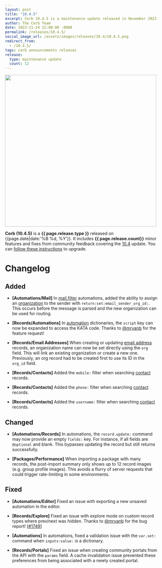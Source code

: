 ```yaml
---
layout: post
title: "10.4.5"
excerpt: Cerb 10.4.5 is a maintenance update released in November 2023 with 12 improvements from community feedback.
author: The Cerb Team
date: 2023-11-24 12:00:00 -0800
permalink: /releases/10.4.5/
social_image_url: /assets/images/releases/10.4/10.4.5.png
redirect_from:
  - /10.4.5/
tags: cerb announcements releases
release:
  type: maintenance update
  count: 12
---
```


<div class="cerb-screenshot">
<img src="{{page.social_image_url}}" class="screenshot" width="500">
</div>

**Cerb (10.4.5)** is a **{{ page.release.type }}** released on {{page.date|date:'%B %d, %Y'}}. It includes **{{ page.release.count}}** minor features and fixes from community feedback covering the [10.4](/releases/10.4/) update.  You can [follow these instructions](/docs/upgrading/) to upgrade.

# Changelog

## Added

* **[Automations/Mail]** In [mail.filter](/docs/automations/events/mail.filter/) automations, added the ability to assign an [organization](/docs/records/types/org/) to the sender with `return:set:email_sender_org_id:`. This occurs before the message is parsed and the new organization can be used for routing.

* **[Records/Automations]** In [automation](/docs/records/types/automation/) dictionaries, the `script` key can now be expanded to access the KATA code. Thanks to [@mryanb](https://github.com/mryanb/) for the feature request!

* **[Records/Email Addresses]** When creating or updating [email address](/docs/records/types/address/) records, an organization name can now be set directly using the `org` field. This will link an existing organization or create a new one. Previously, an org record had to be created first to use its ID in the `org_id` field.

* **[Records/Contacts]** Added the `mobile:` filter when searching [contact](/docs/records/types/contact/) records.

* **[Records/Contacts]** Added the `phone:` filter when searching [contact](/docs/records/types/contact/) records.

* **[Records/Contacts]** Added the `username:` filter when searching [contact](/docs/records/types/contact/) records.

## Changed

* **[Automations/Records]** In automations, the `record.update:` command may now provide an empty `fields:` key. For instance, if all fields are `@optional` and blank. This bypasses updating the record but still returns successfully.

* **[Packages/Performance]** When importing a package with many records, the post-import summary only shows up to 12 record images (e.g. group profile images). This avoids a flurry of server requests that could trigger rate-limiting in some environments.

## Fixed

* **[Automations/Editor]** Fixed an issue with exporting a new unsaved automation in the editor.

* **[Records/Explore]** Fixed an issue with explore mode on custom record types where prev/next was hidden. Thanks to [@mryanb](https://github.com/mryanb/) for the bug report! [[#1749](https://github.com/jstanden/cerb/issues/1749)]

* **[Automations]** In automations, fixed a validation issue with the `var.set:` command when `inputs:value:` is a dictionary.

* **[Records/Portals]** Fixed an issue when creating community portals from the API with the `params` field. A cache invalidation issue prevented these preferences from being associated with a newly created portal.
